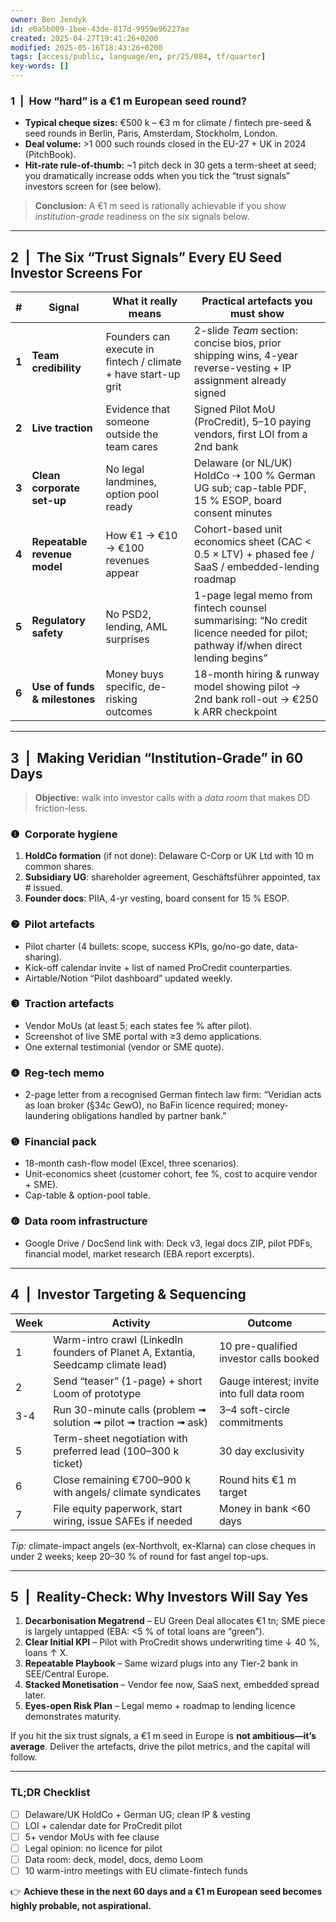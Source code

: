 ```yaml
---
owner: Ben Jendyk
id: e0a5b009-1bee-43de-817d-9959e96227ae
created: 2025-04-27T19:41:26+0200
modified: 2025-05-16T18:43:26+0200
tags: [access/public, language/en, pr/25/084, tf/quarter]
key-words: []
---
```


### 1 | How “hard” is a €1 m European seed round?  
- **Typical cheque sizes:** €500 k – €3 m for climate / fintech pre-seed & seed rounds in Berlin, Paris, Amsterdam, Stockholm, London.  
- **Deal volume:** >1 000 such rounds closed in the EU-27 + UK in 2024 (PitchBook).  
- **Hit-rate rule-of-thumb:** ~1 pitch deck in 30 gets a term-sheet at seed; you dramatically increase odds when you tick the “trust signals” investors screen for (see below).

> **Conclusion:** A €1 m seed is rationally achievable if you show *institution-grade* readiness on the six signals below.  

---

## 2 | The Six “Trust Signals” Every EU Seed Investor Screens For

| # | Signal | What it really means | Practical artefacts you must show |
|---|--------|---------------------|-----------------------------------|
| **1** | **Team credibility** | Founders can execute in fintech / climate + have start-up grit | 2-slide *Team* section: concise bios, prior shipping wins, 4-year reverse-vesting + IP assignment already signed |
| **2** | **Live traction** | Evidence that someone outside the team cares | Signed Pilot MoU (ProCredit), 5–10 paying vendors, first LOI from a 2nd bank |
| **3** | **Clean corporate set-up** | No legal landmines, option pool ready | Delaware (or NL/UK) HoldCo ⇢ 100 % German UG sub; cap-table PDF, 15 % ESOP, board consent minutes |
| **4** | **Repeatable revenue model** | How €1 → €10 → €100 revenues appear | Cohort-based unit economics sheet (CAC < 0.5 × LTV) + phased fee / SaaS / embedded-lending roadmap |
| **5** | **Regulatory safety** | No PSD2, lending, AML surprises | 1-page legal memo from fintech counsel summarising: “No credit licence needed for pilot; pathway if/when direct lending begins” |
| **6** | **Use of funds & milestones** | Money buys specific, de-risking outcomes | 18-month hiring & runway model showing pilot → 2nd bank roll-out → €250 k ARR checkpoint |

---

## 3 | Making Veridian “Institution-Grade” in 60 Days

> **Objective:** walk into investor calls with a *data room* that makes DD friction-less.

### ❶ Corporate hygiene  
1. **HoldCo formation** (if not done): Delaware C-Corp or UK Ltd with 10 m common shares.  
2. **Subsidiary UG**: shareholder agreement, Geschäftsführer appointed, tax # issued.  
3. **Founder docs**: PIIA, 4-yr vesting, board consent for 15 % ESOP.

### ❷ Pilot artefacts  
- Pilot charter (4 bullets: scope, success KPIs, go/no-go date, data-sharing).  
- Kick-off calendar invite + list of named ProCredit counterparties.  
- Airtable/Notion “Pilot dashboard” updated weekly.

### ❸ Traction artefacts  
- Vendor MoUs (at least 5; each states fee % after pilot).  
- Screenshot of live SME portal with ≥3 demo applications.  
- One external testimonial (vendor or SME quote).

### ❹ Reg-tech memo  
- 2-page letter from a recognised German fintech law firm: “Veridian acts as loan broker (§34c GewO), no BaFin licence required; money-laundering obligations handled by partner bank.”

### ❺ Financial pack  
- 18-month cash-flow model (Excel, three scenarios).  
- Unit-economics sheet (customer cohort, fee %, cost to acquire vendor + SME).  
- Cap-table & option-pool table.

### ❻ Data room infrastructure  
- Google Drive / DocSend link with: Deck v3, legal docs ZIP, pilot PDFs, financial model, market research (EBA report excerpts).

---

## 4 | Investor Targeting & Sequencing

| Week | Activity | Outcome |
|------|----------|---------|
| 1 | Warm-intro crawl (LinkedIn founders of Planet A, Extantia, Seedcamp climate lead) | 10 pre-qualified investor calls booked |
| 2 | Send “teaser” (1-page) + short Loom of prototype | Gauge interest; invite into full data room |
| 3-4 | Run 30-minute calls (problem ➟ solution ➟ pilot ➟ traction ➟ ask) | 3–4 soft-circle commitments |
| 5 | Term-sheet negotiation with preferred lead (100–300 k ticket) | 30 day exclusivity |
| 6 | Close remaining €700–900 k with angels/ climate syndicates | Round hits €1 m target |
| 7 | File equity paperwork, start wiring, issue SAFEs if needed | Money in bank <60 days |

*Tip:* climate-impact angels (ex-Northvolt, ex-Klarna) can close cheques in under 2 weeks; keep 20–30 % of round for fast angel top-ups.

---

## 5 | Reality-Check: Why Investors Will Say Yes

1. **Decarbonisation Megatrend** – EU Green Deal allocates €1 tn; SME piece is largely untapped (EBA: <5 % of total loans are “green”).  
2. **Clear Initial KPI** – Pilot with ProCredit shows underwriting time ↓ 40 %, loans ↑ X.  
3. **Repeatable Playbook** – Same wizard plugs into any Tier-2 bank in SEE/Central Europe.  
4. **Stacked Monetisation** – Vendor fee now, SaaS next, embedded spread later.  
5. **Eyes-open Risk Plan** – Legal memo + roadmap to lending licence demonstrates maturity.

If you hit the six trust signals, a €1 m seed in Europe is **not ambitious—it’s average**. Deliver the artefacts, drive the pilot metrics, and the capital will follow.

---

### TL;DR Checklist  

- [ ] Delaware/UK HoldCo + German UG; clean IP & vesting  
- [ ] LOI + calendar date for ProCredit pilot  
- [ ] 5+ vendor MoUs with fee clause  
- [ ] Legal opinion: no licence for pilot  
- [ ] Data room: deck, model, docs, demo Loom  
- [ ] 10 warm-intro meetings with EU climate-fintech funds  

👉 **Achieve these in the next 60 days and a €1 m European seed becomes highly probable, not aspirational.**